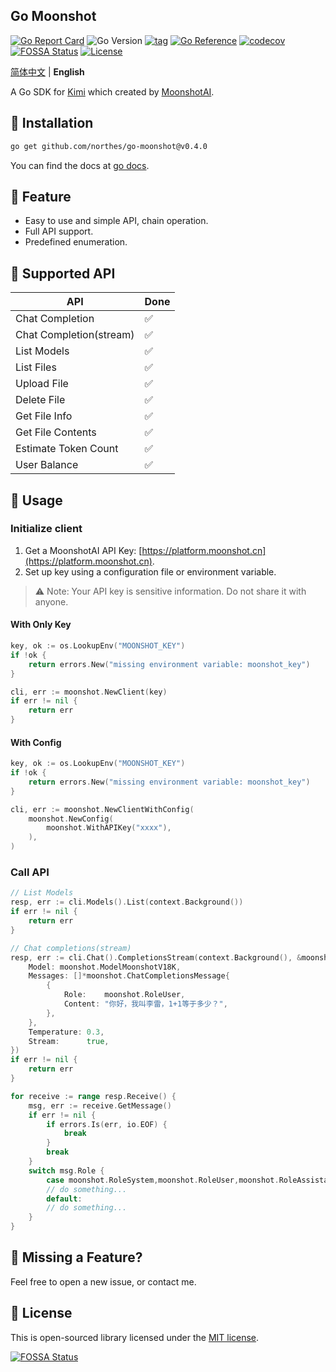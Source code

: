 ## Go Moonshot

[![Go Report Card](https://goreportcard.com/badge/github.com/northes/go-moonshot)](https://goreportcard.com/report/github.com/northes/go-moonshot)
![Go Version](https://img.shields.io/badge/Go-%3E%3D%201.18-%23007d9c)
[![tag](https://img.shields.io/github/tag/northes/go-moonshot.svg)](https://github.com/northes/go-moonshot/releases)
[![Go Reference](https://pkg.go.dev/badge/github.com/northes/go-moonshot.svg)](https://pkg.go.dev/github.com/northes/go-moonshot)
[![codecov](https://codecov.io/gh/northes/go-moonshot/graph/badge.svg?token=81O85CA9KL)](https://codecov.io/gh/northes/go-moonshot)
[![FOSSA Status](https://app.fossa.com/api/projects/git%2Bgithub.com%2Fnorthes%2Fgo-moonshot.svg?type=shield&issueType=license)](https://app.fossa.com/projects/git%2Bgithub.com%2Fnorthes%2Fgo-moonshot?ref=badge_shield&issueType=license)
[![License](https://img.shields.io/github/license/northes/go-moonshot)](https://github.com/northes/go-moonshot)

[简体中文](README_zh.md) | **English**

A Go SDK for [Kimi](https://kimi.moonshot.cn) which created
by [MoonshotAI](https://moonshot.cn).

## 🚀 Installation

```bash
go get github.com/northes/go-moonshot@v0.4.0
```

You can find the docs at [go docs](https://pkg.go.dev/github.com/northes/go-moonshot).

## 🤘 Feature

- Easy to use and simple API, chain operation.
- Full API support.
- Predefined enumeration.

##  📄 Supported API

| API                     | Done |
|-------------------------|------|
| Chat Completion         | ✅    |
| Chat Completion(stream) | ✅    |
| List Models             | ✅    |
| List Files              | ✅    |
| Upload File             | ✅    |
| Delete File             | ✅    |
| Get File Info           | ✅    |
| Get File Contents       | ✅    |
| Estimate Token Count    | ✅    |
| User Balance            | ✅    |

## 🥪 Usage

### Initialize client

1. Get a MoonshotAI API Key: [https://platform.moonshot.cn](https://platform.moonshot.cn).
2. Set up key using a configuration file or environment variable.

> :warning: Note: Your API key is sensitive information. Do not share it with anyone.

#### With Only Key

```go
key, ok := os.LookupEnv("MOONSHOT_KEY")
if !ok {
    return errors.New("missing environment variable: moonshot_key")
}

cli, err := moonshot.NewClient(key)
if err != nil {
    return err
}
```

#### With Config

```go
key, ok := os.LookupEnv("MOONSHOT_KEY")
if !ok {
    return errors.New("missing environment variable: moonshot_key")
}

cli, err := moonshot.NewClientWithConfig(
    moonshot.NewConfig(
        moonshot.WithAPIKey("xxxx"),
    ),
)
```

### Call API

```go
// List Models
resp, err := cli.Models().List(context.Background())
if err != nil {
    return err
}
```

```go
// Chat completions(stream)
resp, err := cli.Chat().CompletionsStream(context.Background(), &moonshot.ChatCompletionsRequest{
    Model: moonshot.ModelMoonshotV18K,
    Messages: []*moonshot.ChatCompletionsMessage{
        {
            Role:    moonshot.RoleUser,
            Content: "你好，我叫李雷，1+1等于多少？",
        },
    },
    Temperature: 0.3,
    Stream:      true,
})
if err != nil {
    return err
}

for receive := range resp.Receive() {
    msg, err := receive.GetMessage()
    if err != nil {
        if errors.Is(err, io.EOF) {
            break
        }
        break
    }
    switch msg.Role {
        case moonshot.RoleSystem,moonshot.RoleUser,moonshot.RoleAssistant:
        // do something...
        default:
        // do something...
    }
}
```

## 🤝  Missing a Feature?

Feel free to open a new issue, or contact me.

## 📘 License

This is open-sourced library licensed under the [MIT license](LICENSE).

[![FOSSA Status](https://app.fossa.com/api/projects/git%2Bgithub.com%2Fnorthes%2Fgo-moonshot.svg?type=large&issueType=license)](https://app.fossa.com/projects/git%2Bgithub.com%2Fnorthes%2Fgo-moonshot?ref=badge_large&issueType=license)